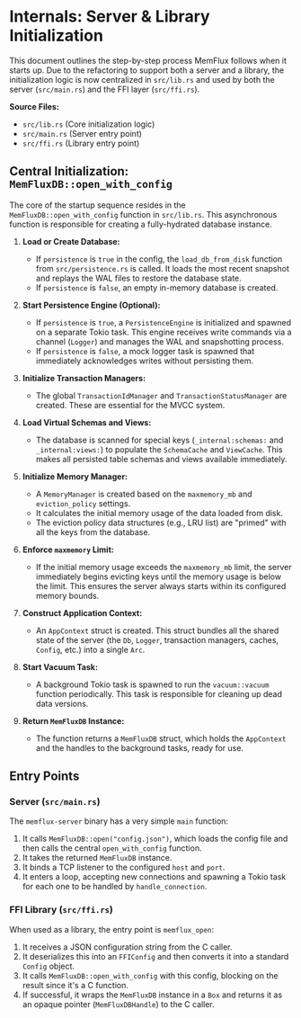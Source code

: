 # Internals: Server & Library Initialization

This document outlines the step-by-step process MemFlux follows when it starts up. Due to the refactoring to support both a server and a library, the initialization logic is now centralized in `src/lib.rs` and used by both the server (`src/main.rs`) and the FFI layer (`src/ffi.rs`).

**Source Files:**
*   `src/lib.rs` (Core initialization logic)
*   `src/main.rs` (Server entry point)
*   `src/ffi.rs` (Library entry point)

## Central Initialization: `MemFluxDB::open_with_config`

The core of the startup sequence resides in the `MemFluxDB::open_with_config` function in `src/lib.rs`. This asynchronous function is responsible for creating a fully-hydrated database instance.

1.  **Load or Create Database:**
    *   If `persistence` is `true` in the config, the `load_db_from_disk` function from `src/persistence.rs` is called. It loads the most recent snapshot and replays the WAL files to restore the database state.
    *   If `persistence` is `false`, an empty in-memory database is created.

2.  **Start Persistence Engine (Optional):**
    *   If `persistence` is `true`, a `PersistenceEngine` is initialized and spawned on a separate Tokio task. This engine receives write commands via a channel (`Logger`) and manages the WAL and snapshotting process.
    *   If `persistence` is `false`, a mock logger task is spawned that immediately acknowledges writes without persisting them.

3.  **Initialize Transaction Managers:**
    *   The global `TransactionIdManager` and `TransactionStatusManager` are created. These are essential for the MVCC system.

4.  **Load Virtual Schemas and Views:**
    *   The database is scanned for special keys (`_internal:schemas:` and `_internal:views:`) to populate the `SchemaCache` and `ViewCache`. This makes all persisted table schemas and views available immediately.

5.  **Initialize Memory Manager:**
    *   A `MemoryManager` is created based on the `maxmemory_mb` and `eviction_policy` settings.
    *   It calculates the initial memory usage of the data loaded from disk.
    *   The eviction policy data structures (e.g., LRU list) are "primed" with all the keys from the database.

6.  **Enforce `maxmemory` Limit:**
    *   If the initial memory usage exceeds the `maxmemory_mb` limit, the server immediately begins evicting keys until the memory usage is below the limit. This ensures the server always starts within its configured memory bounds.

7.  **Construct Application Context:**
    *   An `AppContext` struct is created. This struct bundles all the shared state of the server (the `Db`, `Logger`, transaction managers, caches, `Config`, etc.) into a single `Arc`.

8.  **Start Vacuum Task:**
    *   A background Tokio task is spawned to run the `vacuum::vacuum` function periodically. This task is responsible for cleaning up dead data versions.

9.  **Return `MemFluxDB` Instance:**
    *   The function returns a `MemFluxDB` struct, which holds the `AppContext` and the handles to the background tasks, ready for use.

## Entry Points

### Server (`src/main.rs`)

The `memflux-server` binary has a very simple `main` function:
1.  It calls `MemFluxDB::open("config.json")`, which loads the config file and then calls the central `open_with_config` function.
2.  It takes the returned `MemFluxDB` instance.
3.  It binds a TCP listener to the configured `host` and `port`.
4.  It enters a loop, accepting new connections and spawning a Tokio task for each one to be handled by `handle_connection`.

### FFI Library (`src/ffi.rs`)

When used as a library, the entry point is `memflux_open`:
1.  It receives a JSON configuration string from the C caller.
2.  It deserializes this into an `FFIConfig` and then converts it into a standard `Config` object.
3.  It calls `MemFluxDB::open_with_config` with this config, blocking on the result since it's a C function.
4.  If successful, it wraps the `MemFluxDB` instance in a `Box` and returns it as an opaque pointer (`MemFluxDBHandle`) to the C caller.
